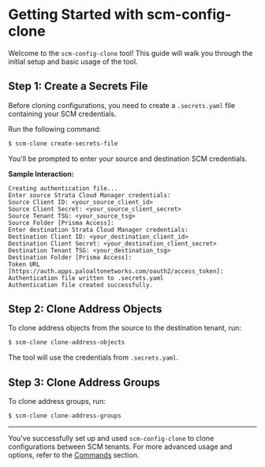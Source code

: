 # Getting Started with scm-config-clone

Welcome to the `scm-config-clone` tool! This guide will walk you through the initial setup and basic usage of the tool.

## Step 1: Create a Secrets File

Before cloning configurations, you need to create a `.secrets.yaml` file containing your SCM credentials.

Run the following command:

```bash
$ scm-clone create-secrets-file
```

You'll be prompted to enter your source and destination SCM credentials.

**Sample Interaction:**

```
Creating authentication file...
Enter source Strata Cloud Manager credentials:
Source Client ID: <your_source_client_id>
Source Client Secret: <your_source_client_secret>
Source Tenant TSG: <your_source_tsg>
Source Folder [Prisma Access]:
Enter destination Strata Cloud Manager credentials:
Destination Client ID: <your_destination_client_id>
Destination Client Secret: <your_destination_client_secret>
Destination Tenant TSG: <your_destination_tsg>
Destination Folder [Prisma Access]:
Token URL [https://auth.apps.paloaltonetworks.com/oauth2/access_token]:
Authentication file written to .secrets.yaml
Authentication file created successfully.
```

## Step 2: Clone Address Objects

To clone address objects from the source to the destination tenant, run:

```bash
$ scm-clone clone-address-objects
```

The tool will use the credentials from `.secrets.yaml`.

## Step 3: Clone Address Groups

To clone address groups, run:

```bash
$ scm-clone clone-address-groups
```

---

You've successfully set up and used `scm-config-clone` to clone configurations between SCM tenants. For more advanced usage and options, refer to the [Commands](commands.md) section.
